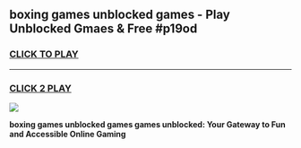 
## boxing games unblocked games - Play Unblocked Gmaes & Free #p19od
<h3>
<a href="https://news.freeplayer.one?title=boxing_games_unblocked_games&ref=26F">CLICK TO PLAY</a></h3>
<hr>

<h3>
<a href="https://news.freeplayer.one?title=boxing_games_unblocked_games&ref=26F">CLICK 2 PLAY</a>
  
</h3>

<a href="https://news.freeplayer.one?title=boxing_games_unblocked_games&ref=26F/"><img src="https://clearcache.store/games.png"></a>


**boxing games unblocked games games unblocked: Your Gateway to Fun and Accessible Online Gaming**
